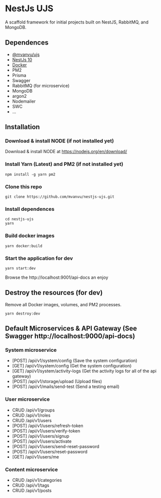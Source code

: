 # NestJs UJS

A scaffold framework for initial projects built on NestJS, RabbitMQ, and MongoDB.

## Dependences

- [@mvanvu/ujs](https://github.com/mvanvu/ujs)
- [NestJs 10](https://nestjs.com/)
- [Docker](https://www.docker.com/)
- PM2
- Prisma
- Swagger
- RabbitMQ (for microservice)
- MongoDB
- argon2
- Nodemailer
- SWC
- ...

## Installation

### Download & install NODE (if not installed yet)

Download & install NODE at https://nodejs.org/en/download/

### Install Yarn (Latest) and PM2 (if not installed yet)

```
npm install -g yarn pm2
```

### Clone this repo

```
git clone https://github.com/mvanvu/nestjs-ujs.git

```

### Install dependences

```
cd nestjs-ujs
yarn

```

### Build docker images

```
yarn docker:build

```

### Start the application for dev

```
yarn start:dev
```

Browse the http://localhost:9001/api-docs an enjoy

## Destroy the resources (for dev)

Remove all Docker images, volumes, and PM2 processes.

```
yarn destroy:dev
```

## Default Microservices & API Gateway (See Swagger http://localhost:9000/api-docs)

### System microservice

- [POST] /api/v1/system/config (Save the system configuration)
- [GET] /api/v1/system/config (Get the system configuration)
- [GET] /api/v1/system/activity-logs (Get the activity logs for all of the api gateway)
- [POST] /api/v1/storage/upload (Upload files)
- [POST] /api/v1/mails/send-test (Send a testing email)

### User microservice

- CRUD /api/v1/groups
- CRUD /api/v1/roles
- CRUD /api/v1/users
- [POST] /api/v1/users/refresh-token
- [POST] /api/v1/users/verify-token
- [POST] /api/v1/users/signup
- [POST] /api/v1/users/activate
- [POST] /api/v1/users/send-reset-password
- [POST] /api/v1/users/reset-password
- [GET] /api/v1/users/me

### Content microservice

- CRUD /api/v1/categories
- CRUD /api/v1/tags
- CRUD /api/v1/posts
